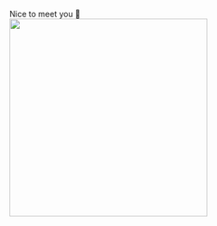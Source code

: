 Nice to meet you 👋 <br>
<img src="https://github.com/free-Paul/not_code/blob/main/old%20pc.gif?raw=true" width="350">

